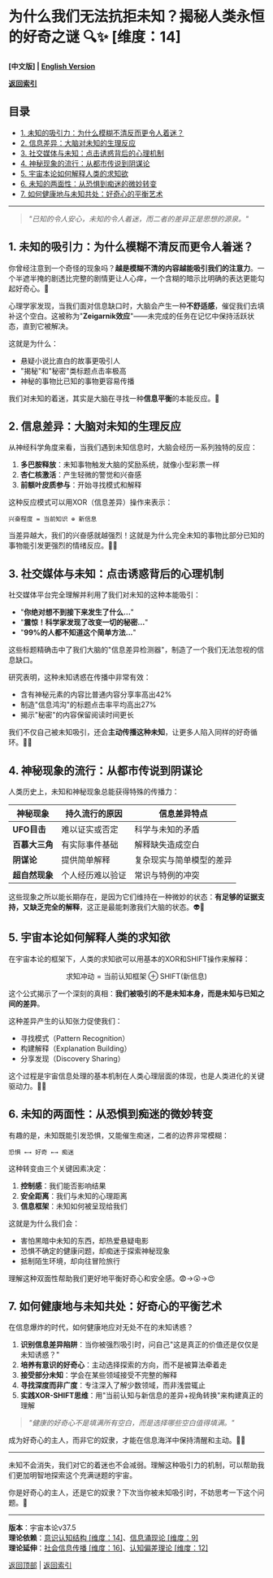 # 为什么我们无法抗拒未知？揭秘人类永恒的好奇之谜 🔍✨ [维度：14]

**[中文版] | [English Version](popular_theory_unknown_fascination_en.md)**

**[返回索引](../popular_theory.md)**

## 目录

- [1. 未知的吸引力：为什么模糊不清反而更令人着迷？](#1-未知的吸引力为什么模糊不清反而更令人着迷)
- [2. 信息差异：大脑对未知的生理反应](#2-信息差异大脑对未知的生理反应)
- [3. 社交媒体与未知：点击诱惑背后的心理机制](#3-社交媒体与未知点击诱惑背后的心理机制)
- [4. 神秘现象的流行：从都市传说到阴谋论](#4-神秘现象的流行从都市传说到阴谋论)
- [5. 宇宙本论如何解释人类的求知欲](#5-宇宙本论如何解释人类的求知欲)
- [6. 未知的两面性：从恐惧到痴迷的微妙转变](#6-未知的两面性从恐惧到痴迷的微妙转变)
- [7. 如何健康地与未知共处：好奇心的平衡艺术](#7-如何健康地与未知共处好奇心的平衡艺术)

---

> *"已知的令人安心，未知的令人着迷，而二者的差异正是思想的源泉。"*

## 1. 未知的吸引力：为什么模糊不清反而更令人着迷？

你曾经注意到一个奇怪的现象吗？**越是模糊不清的内容越能吸引我们的注意力**。一个半遮半掩的剧透比完整的剧情更让人心痒，一个含糊的暗示比明确的表达更能勾起好奇心。🤔

心理学家发现，当我们面对信息缺口时，大脑会产生一种**不舒适感**，催促我们去填补这个空白。这被称为"**Zeigarnik效应**"——未完成的任务在记忆中保持活跃状态，直到它被解决。

这就是为什么：
- 悬疑小说比直白的故事更吸引人
- "揭秘"和"秘密"类标题点击率极高
- 神秘的事物比已知的事物更容易传播

我们对未知的着迷，其实是大脑在寻找一种**信息平衡**的本能反应。💫

## 2. 信息差异：大脑对未知的生理反应

从神经科学角度来看，当我们遇到未知信息时，大脑会经历一系列独特的反应：

1. **多巴胺释放**：未知事物触发大脑的奖励系统，就像小型彩票一样
2. **杏仁核激活**：产生轻微的警觉和兴奋感
3. **前额叶皮质参与**：开始寻找模式和解释

这种反应模式可以用XOR（信息差异）操作来表示：

```
兴奋程度 = 当前知识 ⊕ 新信息
```

当差异越大，我们的兴奋感就越强烈！这就是为什么完全未知的事物比部分已知的事物能引发更强烈的情绪反应。🧠✨

## 3. 社交媒体与未知：点击诱惑背后的心理机制

社交媒体平台完全理解并利用了我们对未知的这种本能吸引：

- "**你绝对想不到接下来发生了什么...**"
- "**震惊！科学家发现了改变一切的秘密...**"
- "**99%的人都不知道这个简单方法...**"

这些标题精确击中了我们大脑的"信息差异检测器"，制造了一个我们无法忽视的信息缺口。

研究表明，这种未知诱惑在传播中非常有效：
- 含有神秘元素的内容比普通内容分享率高出42%
- 制造"信息鸿沟"的标题点击率平均高出27%
- 揭示"秘密"的内容保留阅读时间更长

我们不仅自己被未知吸引，还会**主动传播这种未知**，让更多人陷入同样的好奇循环。📱🔄

## 4. 神秘现象的流行：从都市传说到阴谋论

人类历史上，未知和神秘现象总能获得特殊的传播力：

| 神秘现象 | 持久流行的原因 | 信息差异特点 |
|---------|--------------|------------|
| **UFO目击** | 难以证实或否定 | 科学与未知的矛盾 |
| **百慕大三角** | 有实际事件基础 | 解释缺失造成空白 |
| **阴谋论** | 提供简单解释 | 复杂现实与简单模型的差异 |
| **超自然现象** | 个人经历难以验证 | 常识与特例的冲突 |

这些现象之所以能长期存在，是因为它们维持在一种微妙的状态：**有足够的证据支持，又缺乏完全的解释**，这正是最能刺激我们大脑的状态。👽🔮

## 5. 宇宙本论如何解释人类的求知欲

在宇宙本论的框架下，人类的求知欲可以用基本的XOR和SHIFT操作来解释：

$$\text{求知冲动} = \text{当前认知框架} \oplus \text{SHIFT(新信息)}$$

这个公式揭示了一个深刻的真相：**我们被吸引的不是未知本身，而是未知与已知之间的差异**。

这种差异产生的认知张力促使我们：
- 寻找模式（Pattern Recognition）
- 构建解释（Explanation Building）
- 分享发现（Discovery Sharing）

这个过程是宇宙信息处理的基本机制在人类心理层面的体现，也是人类进化的关键驱动力。🌌🧩

## 6. 未知的两面性：从恐惧到痴迷的微妙转变

有趣的是，未知既能引发恐惧，又能催生痴迷，二者的边界非常模糊：

```
恐惧 ←→ 好奇 ←→ 痴迷
```

这种转变由三个关键因素决定：
1. **控制感**：我们能否影响结果
2. **安全距离**：我们与未知的心理距离
3. **信息框架**：未知如何被呈现给我们

这就是为什么我们会：
- 害怕黑暗中未知的东西，却热爱悬疑电影
- 恐惧不确定的健康问题，却痴迷于探索神秘现象
- 抵制陌生环境，却向往冒险旅行

理解这种双面性帮助我们更好地平衡好奇心和安全感。😨→😲→😍

## 7. 如何健康地与未知共处：好奇心的平衡艺术

在信息爆炸的时代，如何健康地应对无处不在的未知诱惑？

1. **识别信息差异陷阱**：当你被强烈吸引时，问自己"这是真正的价值还是仅仅是未知诱惑？"
2. **培养有意识的好奇心**：主动选择探索的方向，而不是被算法牵着走
3. **接受部分未知**：学会在某些领域接受不完整的解释
4. **寻找深度而非广度**：专注深入了解少数领域，而非浅尝辄止
5. **实践XOR-SHIFT思维**：用"当前认知与新信息的差异+视角转换"来构建真正的理解

> *"健康的好奇心不是填满所有空白，而是选择哪些空白值得填满。"*

成为好奇心的主人，而非它的奴隶，才能在信息海洋中保持清醒和主动。🧭🌊

---

未知不会消失，我们对它的着迷也不会减弱。理解这种吸引力的机制，可以帮助我们更加明智地探索这个充满谜题的宇宙。

你是好奇心的主人，还是它的奴隶？下次当你被未知吸引时，不妨思考一下这个问题。🚀

---

**版本**：宇宙本论v37.5  
**理论依赖**：[意识认知结构 [维度：14]](../formal_theory/formal_theory_consciousness_cognition.md)、[信息涌现论 [维度：9]](../formal_theory/formal_theory_information_emergence.md)  
**理论延伸**：[社会信息传播 [维度：16]](../formal_theory/formal_theory_social_information.md)、[认知偏差理论 [维度：12]](../formal_theory/formal_theory_cognitive_bias.md)

[返回顶部](#为什么我们无法抗拒未知揭秘人类永恒的好奇之谜-维度14) | [返回索引](../popular_theory.md) 